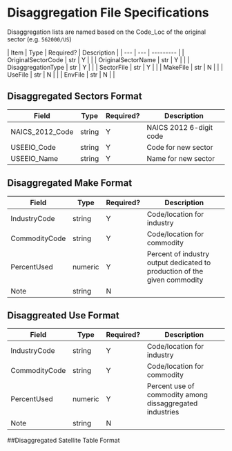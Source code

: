 # Disaggregation File Specifications
Disaggregation lists are named based on the Code_Loc of the original sector (e.g. `562000/US`)

| Item | Type | Required? | Description |
| --- | --- | --------- |
| OriginalSectorCode | str | Y |  |
| OriginalSectorName | str | Y |  |
| DisaggregationType | str | Y |  |
| SectorFile | str | Y |  |
| MakeFile | str | N |  |
| UseFile | str | N |  |
| EnvFile | str | N |  |


## Disaggregated Sectors Format
| Field | Type | Required? | Description |
| --- | --- | --- | ---
| NAICS_2012_Code | string | Y | NAICS 2012 6-digit code |
| USEEIO_Code | string | Y | Code for new sector |
| USEEIO_Name | string | Y | Name for new sector |

## Disaggregated Make Format
Field | Type | Required? | Description |
-- | -- | -- | -- |
IndustryCode | string | Y | Code/location for industry |
CommodityCode | string | Y | Code/location for commodity |
PercentUsed | numeric | Y | Percent of industry output dedicated to production of the given commodity |
Note | string | N |  |

## Disaggreated Use Format
Field | Type | Required? | Description |
-- | -- | -- | -- |
IndustryCode | string | Y | Code/location for industry |
CommodityCode | string | Y | Code/location for commodity |
PercentUsed | numeric | Y | Percent use of commodity among dissaggregated industries |
Note | string | N | |

##Disaggregated Satellite Table Format

